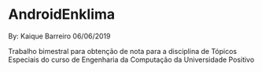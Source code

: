 # AndroidEnklima
By: Kaique Barreiro 06/06/2019

Trabalho bimestral para obtenção de nota para a disciplina de Tópicos Especiais do curso de Engenharia da Computação da Universidade Positivo

